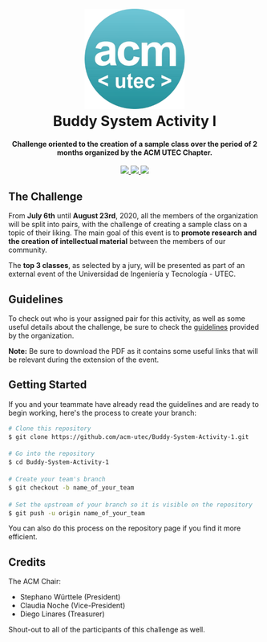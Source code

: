 <h1 align="center">
  <br>
  <a href="https://www.instagram.com/acm.utec/"><img src="https://github.com/acm-utec/Buddy-System-Activity-1/blob/niceReadme/img/acm-utec-logo.png?raw=true" alt="Markdownify" width="200"></a>
  <br>
  Buddy System Activity I
  <br>
</h1>

<h4 align="center">Challenge oriented to the creation of a sample class over the period of 2 months organized by the ACM UTEC Chapter.</h4>

<p align="center">
  <a href="https://github.com/acm-utec/Buddy-System-Activity-1/graphs/contributors">
    <img src="https://img.shields.io/github/contributors/acm-utec/Buddy-System-Activity-1">
  </a>
  <a href="https://img.shields.io/github/repo-size/acm-utec/Buddy-System-Activity-1">
    <img src="https://img.shields.io/github/repo-size/acm-utec/Buddy-System-Activity-1">
  </a>
  <a href="https://github.com/acm-utec">
      <img src="https://img.shields.io/github/followers/acm-utec?color=9cf&label=Follow%20ACM%20UTEC">
  </a>
</p>

## The Challenge

From **July 6th** until **August 23rd**, 2020, all the members of the organization will be split into pairs, with the challenge of creating a sample class on a topic of their liking. The main goal of this event is to **promote research and the creation of intellectual material** between the members of our community.

The **top 3 classes**, as selected by a jury, will be presented as part of an external event of the Universidad de Ingeniería y Tecnología - UTEC.

## Guidelines

To check out who is your assigned pair for this activity, as well as some useful details about the challenge, be sure to check the <a href="https://github.com/acm-utec/Buddy-System-Activity-1/blob/master/guidelines.pdf">guidelines</a> provided by the organization.

**Note:** Be sure to download the PDF as it contains some useful links that will be relevant during the extension of the event. 

## Getting Started

If you and your teammate have already read the guidelines and are ready to begin working, here's the process to create your branch:

```bash
# Clone this repository
$ git clone https://github.com/acm-utec/Buddy-System-Activity-1.git

# Go into the repository
$ cd Buddy-System-Activity-1

# Create your team's branch
$ git checkout -b name_of_your_team

# Set the upstream of your branch so it is visible on the repository
$ git push -u origin name_of_your_team
```

You can also do this process on the repository page if you find it more efficient.

## Credits

The ACM Chair:

* Stephano Württele (President)
* Claudia Noche (Vice-President)
* Diego Linares (Treasurer) 

Shout-out to all of the participants of this challenge as well.
